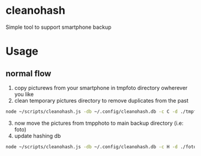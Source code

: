 # cleanohash
Simple tool to support smartphone backup

# Usage

## normal flow

1. copy picturews from your smartphone in tmpfoto directory owherever you like
2. clean temporary pictures directory to remove duplicates from the past 
```bash 
node ~/scripts/cleanohash.js -db ~/.config/cleanohash.db -c C -d ./tmpfoto
```
3. now move the pictures from tmpphoto to main backup directory (i.e: foto)
4. update hashing db 
```bash
node ~/scripts/cleanohash.js -db ~/.config/cleanohash.db -c H -d ./foto
```

